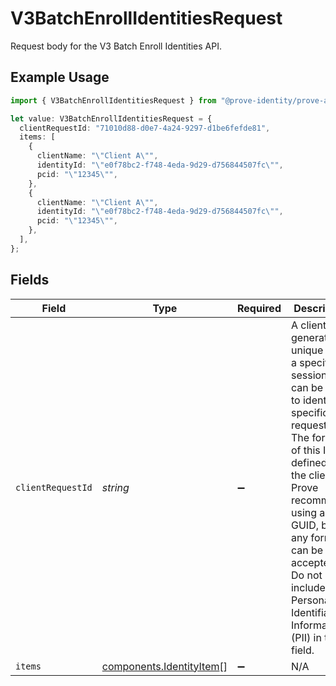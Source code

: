 # V3BatchEnrollIdentitiesRequest

Request body for the V3 Batch Enroll Identities API.

## Example Usage

```typescript
import { V3BatchEnrollIdentitiesRequest } from "@prove-identity/prove-api/models/components";

let value: V3BatchEnrollIdentitiesRequest = {
  clientRequestId: "71010d88-d0e7-4a24-9297-d1be6fefde81",
  items: [
    {
      clientName: "\"Client A\"",
      identityId: "\"e0f78bc2-f748-4eda-9d29-d756844507fc\"",
      pcid: "\"12345\"",
    },
    {
      clientName: "\"Client A\"",
      identityId: "\"e0f78bc2-f748-4eda-9d29-d756844507fc\"",
      pcid: "\"12345\"",
    },
  ],
};
```

## Fields

| Field                                                                                                                                                                                                                                                                                        | Type                                                                                                                                                                                                                                                                                         | Required                                                                                                                                                                                                                                                                                     | Description                                                                                                                                                                                                                                                                                  | Example                                                                                                                                                                                                                                                                                      |
| -------------------------------------------------------------------------------------------------------------------------------------------------------------------------------------------------------------------------------------------------------------------------------------------- | -------------------------------------------------------------------------------------------------------------------------------------------------------------------------------------------------------------------------------------------------------------------------------------------- | -------------------------------------------------------------------------------------------------------------------------------------------------------------------------------------------------------------------------------------------------------------------------------------------- | -------------------------------------------------------------------------------------------------------------------------------------------------------------------------------------------------------------------------------------------------------------------------------------------- | -------------------------------------------------------------------------------------------------------------------------------------------------------------------------------------------------------------------------------------------------------------------------------------------- |
| `clientRequestId`                                                                                                                                                                                                                                                                            | *string*                                                                                                                                                                                                                                                                                     | :heavy_minus_sign:                                                                                                                                                                                                                                                                           | A client-generated unique ID for a specific session. This can be used to identify specific requests. The format of this ID is defined by the client - Prove recommends using a GUID, but any format can be accepted. Do not include Personally Identifiable Information (PII) in this field. | 71010d88-d0e7-4a24-9297-d1be6fefde81                                                                                                                                                                                                                                                         |
| `items`                                                                                                                                                                                                                                                                                      | [components.IdentityItem](../../models/components/identityitem.md)[]                                                                                                                                                                                                                         | :heavy_minus_sign:                                                                                                                                                                                                                                                                           | N/A                                                                                                                                                                                                                                                                                          |                                                                                                                                                                                                                                                                                              |